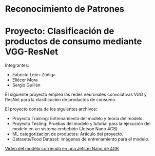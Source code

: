 # Reconocimiento de Patrones
# Proyecto: Clasificación de productos de consumo mediante VGG-ResNet

Integrantes:
* Fabricio León-Zúñiga
* Eliécer Mora
* Sergio Guillén

El siguiente proyecto emplea las redes neuronales convolutivas VGG y ResNet para la clasificación de productos de consumo.

El proyecto consta de los siguientes archivos:
* Proyecto Training: Entrenamiento del modelo y teoría del modelo.
* Proyecto Testing: Pruebas del modelo y tutorial para la ejecución del modelo en un sistema embebido (Jetson Nano 4GB).
* ML categorizacion de productos: Artículo del proyecto.
* Datasets/Food Dataset: Imágenes de entrenamiento para el modelo.

[Video del modelo corriendo en una Jetson Nano de 4GB](https://www.youtube.com/watch?v=n2-q3D62fkw)
